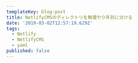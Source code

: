 ```yaml
---
templateKey: blog-post
title: NetlifyCMSのディレクトリを無理やり年別に分ける
date: '2019-03-02T12:57:19.629Z'
tags:
  - Netlify
  - NetlifyCMS
  - yaml
published: false
---
```


